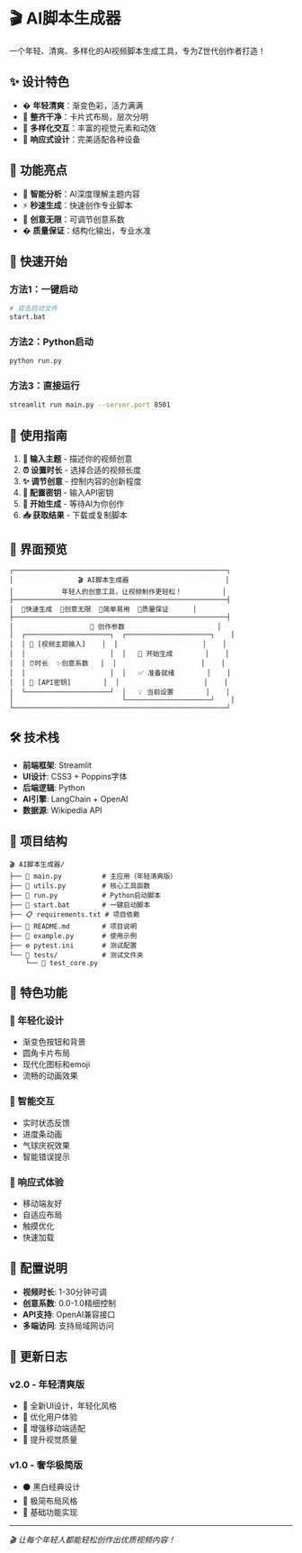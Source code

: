 # 🎬 AI脚本生成器

一个年轻、清爽、多样化的AI视频脚本生成工具，专为Z世代创作者打造！

## ✨ 设计特色

- � **年轻清爽**：渐变色彩，活力满满
- 🧹 **整齐干净**：卡片式布局，层次分明  
- 🚀 **多样化交互**：丰富的视觉元素和动效
- 📱 **响应式设计**：完美适配各种设备

## 🌟 功能亮点

- 🎯 **智能分析**：AI深度理解主题内容
- ⚡ **秒速生成**：快速创作专业脚本
- 🎨 **创意无限**：可调节创意系数
- � **质量保证**：结构化输出，专业水准

## 🚀 快速开始

### 方法1：一键启动
```bash
# 双击启动文件
start.bat
```

### 方法2：Python启动
```bash
python run.py
```

### 方法3：直接运行
```bash
streamlit run main.py --server.port 8501
```

## 📱 使用指南

1. **🎯 输入主题** - 描述你的视频创意
2. **⏰ 设置时长** - 选择合适的视频长度
3. **✨ 调节创意** - 控制内容的创新程度
4. **🔑 配置密钥** - 输入API密钥
5. **🚀 开始生成** - 等待AI为你创作
6. **📥 获取结果** - 下载或复制脚本

## 🎨 界面预览

```
┌─────────────────────────────────────────────────────┐
│                🎬 AI脚本生成器                        │
│            年轻人的创意工具，让视频制作更轻松！          │
├─────────────────────────────────────────────────────┤
│  🚀快速生成  🎨创意无限  📱简单易用  💎质量保证      │
├─────────────────────────────────────────────────────┤
│                   📝 创作参数                       │
│  ┌─────────────────────┐  ┌─────────────────────┐    │
│  │ 🎯 [视频主题输入]    │  │                     │    │
│  │                     │  │   🚀 开始生成        │    │
│  │ ⏰时长  ✨创意系数   │  │                     │    │
│  │                     │  │   ✅ 准备就绪        │    │
│  │ 🔑 [API密钥]        │  │                     │    │
│  └─────────────────────┘  │   💡 当前设置        │    │
│                           └─────────────────────┘    │
└─────────────────────────────────────────────────────┘
```

## 🛠️ 技术栈

- **前端框架**: Streamlit
- **UI设计**: CSS3 + Poppins字体
- **后端逻辑**: Python
- **AI引擎**: LangChain + OpenAI
- **数据源**: Wikipedia API

## 📂 项目结构

```
🎬 AI脚本生成器/
├── 📄 main.py          # 主应用（年轻清爽版）
├── 🔧 utils.py         # 核心工具函数
├── 🚀 run.py           # Python启动脚本
├── 📱 start.bat        # 一键启动脚本
├── 📋 requirements.txt # 项目依赖
├── 📖 README.md        # 项目说明
├── 🧪 example.py       # 使用示例
├── ⚙️ pytest.ini       # 测试配置
└── 📁 tests/           # 测试文件夹
    └── 🧪 test_core.py
```

## 🎯 特色功能

### 🎨 年轻化设计
- 渐变色按钮和背景
- 圆角卡片布局
- 现代化图标和emoji
- 流畅的动画效果

### 🚀 智能交互
- 实时状态反馈
- 进度条动画
- 气球庆祝效果
- 智能错误提示

### 📱 响应式体验
- 移动端友好
- 自适应布局
- 触摸优化
- 快速加载

## 🔧 配置说明

- **视频时长**: 1-30分钟可调
- **创意系数**: 0.0-1.0精细控制
- **API支持**: OpenAI兼容接口
- **多端访问**: 支持局域网访问

## 🎉 更新日志

### v2.0 - 年轻清爽版
- 🎨 全新UI设计，年轻化风格
- 🚀 优化用户体验
- 📱 增强移动端适配
- 💎 提升视觉质量

### v1.0 - 奢华极简版  
- ⚫ 黑白经典设计
- 🔲 极简布局风格
- 📝 基础功能实现

---

*🎬 让每个年轻人都能轻松创作出优质视频内容！*
